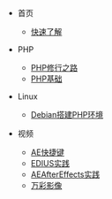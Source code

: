 * 首页
  * [快速了解](/)

* PHP
  * [PHP修行之路](PHP/README)
  * [PHP基础](PHP/01PHP基础)

* Linux
  * [Debian搭建PHP环境](Linux/在Debian下安装ApacheMySQLPHP)

* 视频
  * [AE快捷键](Video/AE快捷键)
  * [EDIUS实践](Video/EDIUS实践)
  * [AEAfterEffects实践](Video/AEAfterEffects实践)
  * [万彩影像](Video/万彩影像大师送特别版会员)

